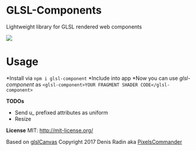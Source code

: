 # GLSL-Components
Lightweight library for GLSL rendered web components

![](http://pixelscommander.com/polygon/glsl-components/preloader.gif)

Usage
=====
*Install via `npm i glsl-component`
*Include into app
*Now you can use *glsl-component* as `<glsl-component>YOUR FRAGMENT SHADER CODE</glsl-component>`

**TODOs**

* Send u_ prefixed attributes as uniform
* Resize

**License**
MIT: http://mit-license.org/

Based on [glslCanvas](https://github.com/patriciogonzalezvivo/glslCanvas.git)
Copyright 2017 Denis Radin aka [PixelsCommander](http://pixelscommander.com)
